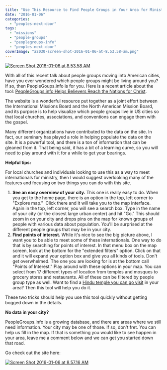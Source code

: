 ```yaml
---
title: "Use This Resource to Find People Groups in Your Area for Ministry"
date: "2016-01-06"
categories: 
  - "peoples-next-door"
tags: 
  - "missions"
  - "people-groups"
  - "peoplegroups-info"
  - "peoples-next-door"
coverImage: "a2030-screen-shot-2016-01-06-at-8.53.58-am.png"
---
```


[![Screen Shot 2016-01-06 at 8.53.58 AM](images/a2030-screen-shot-2016-01-06-at-8.53.58-am.png)](https://keelancook.files.wordpress.com/2020/08/a2030-screen-shot-2016-01-06-at-8.53.58-am.png)

With all of this recent talk about people groups moving into American cities, have you ever wondered which people groups might be living around you? If so, then PeopleGoups.info is for you. Here is a recent article about the tool: [PeopleGroups.info Helps Believers Reach the Nations for Christ](http://www.namb.net/nambblog1.aspx?id=12884961851&blogid=8589939695).

The website is a wonderful resource put together as a joint effort between the International Missions Board and the North American Mission Board, and its purpose is to help visualize which people groups live in US cities so that local churches, associations, and conventions can engage them with the gospel.

Many different organizations have contributed to the data on the site. In fact, our seminary has played a role in helping populate the data on the site. It is a powerful tool, and there is a ton of information that can be gleaned from it. That being said, it has a bit of a learning curve, so you will need to play around with it for a while to get your bearings.

**Helpful tips:**

For local churches and individuals looking to use this as a way to meet internationals for ministry, then I would suggest overlooking many of the features and focusing on two things you can do with this site.

1. **See an easy overview of your city.** This one is really easy to do. When you get to the home page, there is an option in the top, left corner to "Explore map."  Click there and it will take you to the map interface. Again in the top, left corner, you will see a search box. Type in the name of your city (or the closest large urban center) and hit "Go." This should zoom in on your city and drops pins on the map for known groups of people with various data about population. You'll be surprised at the different people groups that may be in your city.
2. **Find points of interest.** While it's nice to see the big picture above, I want you to be able to meet some of these internationals. One way to do that is by searching for points of interest. In that menu box on the map screen, look at the bottom for the "extended filters" option. Click on that and it will expand your option box and give you all kinds of tools. Don't get overwhelmed. The one you are looking for is at the bottom call "Points of Interest." Play around with these options in your map. You can select from 17 different types of location from temples and mosques to grocery stores and restaurants. All of these can be filtered by people group type as well. Want to find a [Hindu temple you can go visit](http://blog.keelancook.com/2015/10/3-things-churches-think-they-cannot-do-with-internationals-but-really-can.html) in your area? Then this tool will help you do it.

These two tricks should help you use this tool quickly without getting bogged down in the details.

**No data in your city?**

PeopleGroups.info is a growing database, and there are areas where we still need information. Your city may be one of those. If so, don't fret. You can help us fill in the map. If that is something you would like to see happen in your area, leave me a comment below and we can get you started down that road.

Go check out the site here:

[![Screen Shot 2016-01-06 at 8.57.16 AM](images/62c98-screen-shot-2016-01-06-at-8.57.16-am.png)](https://www.peoplegroups.info/)
